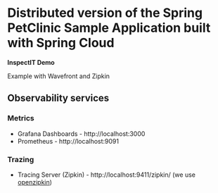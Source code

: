 # Distributed version of the Spring PetClinic Sample Application built with Spring Cloud

__InspectIT Demo__

Example with Wavefront and Zipkin

## Observability services

### Metrics

 * Grafana Dashboards - http://localhost:3000
 * Prometheus - http://localhost:9091

### Trazing

 * Tracing Server (Zipkin) - http://localhost:9411/zipkin/ (we use [openzipkin](https://github.com/openzipkin/zipkin/tree/master/zipkin-server))
